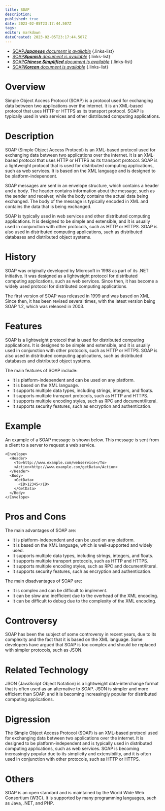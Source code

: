 ```yaml
---
title: SOAP
description: 
published: true
date: 2023-02-05T23:17:44.507Z
tags: 
editor: markdown
dateCreated: 2023-02-05T23:17:44.507Z
---
```


- [SOAP***Japanese** document is available*](/ja/Knowledge-base/Dictionary/soap)
{.links-list}
- [SOAP***Spanish** document is available*](/es/Knowledge-base/Dictionary/soap)
{.links-list}
- [SOAP***Chinese Simplified** document is available*](/zh/Knowledge-base/Dictionary/soap)
{.links-list}
- [SOAP***Korean** document is available*](/ko/Knowledge-base/Dictionary/soap)
{.links-list}


# Overview
Simple Object Access Protocol (SOAP) is a protocol used for exchanging data between two applications over the internet. It is an XML-based protocol that uses HTTP or HTTPS as its transport protocol. SOAP is typically used in web services and other distributed computing applications.

# Description
SOAP (Simple Object Access Protocol) is an XML-based protocol used for exchanging data between two applications over the internet. It is an XML-based protocol that uses HTTP or HTTPS as its transport protocol. SOAP is a lightweight protocol that is used for distributed computing applications, such as web services. It is based on the XML language and is designed to be platform-independent.

SOAP messages are sent in an envelope structure, which contains a header and a body. The header contains information about the message, such as the sender and receiver, while the body contains the actual data being exchanged. The body of the message is typically encoded in XML and contains the data that is being exchanged.

SOAP is typically used in web services and other distributed computing applications. It is designed to be simple and extensible, and it is usually used in conjunction with other protocols, such as HTTP or HTTPS. SOAP is also used in distributed computing applications, such as distributed databases and distributed object systems.

# History
SOAP was originally developed by Microsoft in 1998 as part of its .NET initiative. It was designed as a lightweight protocol for distributed computing applications, such as web services. Since then, it has become a widely used protocol for distributed computing applications.

The first version of SOAP was released in 1999 and was based on XML. Since then, it has been revised several times, with the latest version being SOAP 1.2, which was released in 2003.

# Features
SOAP is a lightweight protocol that is used for distributed computing applications. It is designed to be simple and extensible, and it is usually used in conjunction with other protocols, such as HTTP or HTTPS. SOAP is also used in distributed computing applications, such as distributed databases and distributed object systems.

The main features of SOAP include:

- It is platform-independent and can be used on any platform.
- It is based on the XML language.
- It supports multiple data types, including strings, integers, and floats.
- It supports multiple transport protocols, such as HTTP and HTTPS.
- It supports multiple encoding styles, such as RPC and document/literal.
- It supports security features, such as encryption and authentication.

# Example
An example of a SOAP message is shown below. This message is sent from a client to a server to request a web service.

```
<Envelope>
  <Header>
    <To>http://www.example.com/webservice</To>
    <Action>http://www.example.com/getData</Action>
  </Header>
  <Body>
    <GetData>
      <ID>12345</ID>
    </GetData>
  </Body>
</Envelope>
```

# Pros and Cons
The main advantages of SOAP are:

- It is platform-independent and can be used on any platform.
- It is based on the XML language, which is well-supported and widely used.
- It supports multiple data types, including strings, integers, and floats.
- It supports multiple transport protocols, such as HTTP and HTTPS.
- It supports multiple encoding styles, such as RPC and document/literal.
- It supports security features, such as encryption and authentication.

The main disadvantages of SOAP are:

- It is complex and can be difficult to implement.
- It can be slow and inefficient due to the overhead of the XML encoding.
- It can be difficult to debug due to the complexity of the XML encoding.

# Controversy
SOAP has been the subject of some controversy in recent years, due to its complexity and the fact that it is based on the XML language. Some developers have argued that SOAP is too complex and should be replaced with simpler protocols, such as JSON.

# Related Technology
JSON (JavaScript Object Notation) is a lightweight data-interchange format that is often used as an alternative to SOAP. JSON is simpler and more efficient than SOAP, and it is becoming increasingly popular for distributed computing applications.

# Digression
The Simple Object Access Protocol (SOAP) is an XML-based protocol used for exchanging data between two applications over the internet. It is designed to be platform-independent and is typically used in distributed computing applications, such as web services. SOAP is becoming increasingly popular due to its simplicity and extensibility, and it is often used in conjunction with other protocols, such as HTTP or HTTPS.

# Others
SOAP is an open standard and is maintained by the World Wide Web Consortium (W3C). It is supported by many programming languages, such as Java, .NET, and PHP.